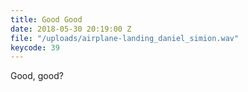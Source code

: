 ```yaml
---
title: Good Good
date: 2018-05-30 20:19:00 Z
file: "/uploads/airplane-landing_daniel_simion.wav"
keycode: 39
---
```


Good, good?